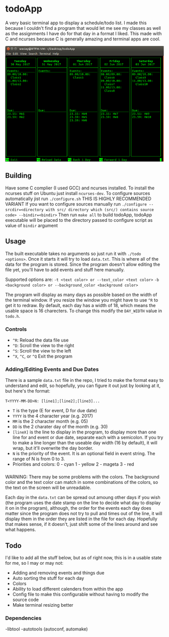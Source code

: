 # todoApp

A very basic terminal app to display a schedule/todo list.  I made this because I couldn't find a program that would let me see my classes as well as the assignments I have do for that day in a format I liked.  This made with C and ncurses because C is generally amazing and terminal apps are cool.

<center><img src="screenshot.png" alt="Screenshot"/></center>

## Building
Have some C complier (I used GCC) and ncurses installed.  To install the ncurses stuff on Ubuntu just install `ncurses-dev`.
To configure sources automatically jist run ```./configure.sh``` THIS IS HIGHLY RECOMMENDED VARIANT
If you want to configure sources manually run ```./configure --srcdir=<directory with src/ directory which (src/) contains source code> --bindir=<bindir>```
Then run ```make all``` to build todoApp, todoApp executable will be placed to the directory passed to configure script as value of ```bindir``` argument

## Usage
The built executable takes no arguments so just run it with `./todo <options>`.  Once it starts it will try to load `data.txt`.  This is where all of the data for the program is stored.  Since the program doesn't allow editing the file yet, you'll have to add events and stuff here manually.

Supported options are:
`-t <text color> or --text_color <text color>`
`-b <background color> or --background_color <background color>`

The program will display as many days as possible based on the width of the terminal window.  If you resize the window you might have to use `^R` to get it to redraw.  By default, each day has a width of 18, which means the usable space is 16 charecters.  To change this modify the `DAY_WIDTH` value in `todo.h`.

### Controls
- `^R`: Reload the data file use
- `^D`: Scroll the view to the right
- `^S`: Scroll the view to the left
- `^X`, `^C`, or `^Q` Exit the program

### Adding/Editing Events and Due Dates
There is a sample `data.txt` file in the repo, I tried to make the format easy to understand and edit, so hopefully, you can figure it out just by looking at it, but here's the format:

```T<YYYY-MM-DD>N: [line1];[line2];[line3]...```

- `T` is the type (E for event, D for due date)
- `YYYY` is the 4 character year (e.g. 2017)
- `MM` is the 2 character month (e.g. 05)
- `DD` is the 2 charater day of the month (e.g. 30)
- `[lineX]` is the line to display in the program, to display more than one line for and event or due date, separate each with a semicolon.  If you try to make a line longer than the useable day width (16 by default), it will wrap, but it'll overwrite the day border.
- `N` is the priority of the event. It is an optional field in event string. The range of N is from 0 to 3.
- Priorities and colors:
0 - cyan
1 - yellow
2 - mageta
3 - red

###
WARNING: There may be some problems with the colors. The background color and the text color can match in some combinations of the colors, so the text on the screen will be unreadable.


Each day in the `data.txt` can be spread out amoung other days if you wish (the program uses the date stamp on the line to decide what day to display it on in the program), although, the order for the events each day does matter since the program does not try to pull and times out of the line, it will display them in the order they are listed in the file for each day.  Hopefully that makes sense, if it doesn't, just shift some of the lines around and see what happens.

## Todo
I'd like to add all the stuff below, but as of right now, this is in a usable state for me, so I may or may not:

- Adding and removing events and things due
- Auto sorting the stuff for each day
- Colors
- Ability to load different calenders from within the app
- Config file to make this configurable without having to modify the source code
- Make terminal resizing better

### Dependencies

-libtool
-autotools (autoconf, automake)
